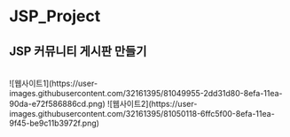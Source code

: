 # JSP_Project
## JSP 커뮤니티 게시판 만들기
<br>
![웹사이트1](https://user-images.githubusercontent.com/32161395/81049955-2dd31d80-8efa-11ea-90da-e72f586886cd.png)
![웹사이트2](https://user-images.githubusercontent.com/32161395/81050118-6ffc5f00-8efa-11ea-9f45-be9c11b3972f.png)
<br>
